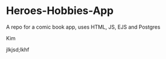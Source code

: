 # Heroes-Hobbies-App

A repo for a comic book app, uses HTML, JS, EJS and Postgres

Kim

jlkjsd;lkhf

